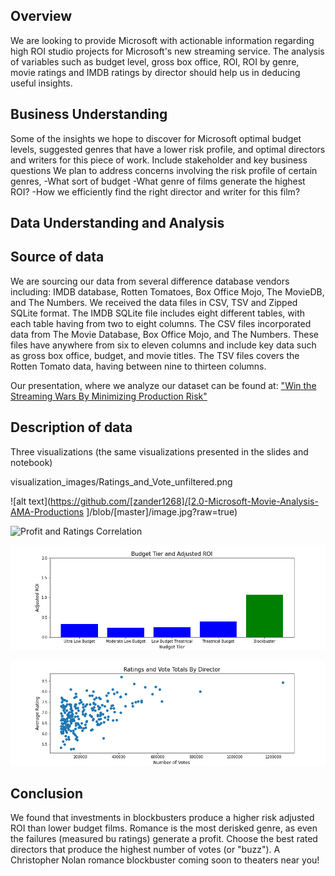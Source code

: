 ## Overview

We are looking to provide Microsoft with actionable information regarding high ROI studio projects for Microsoft's new streaming service. The analysis of variables such as budget level, gross box office, ROI, ROI by genre, movie ratings and IMDB ratings by director should help us in deducing useful insights. 

## Business Understanding

Some of the insights we hope to discover for Microsoft optimal budget levels, suggested genres that have a lower risk profile, and optimal directors and writers for this piece of work. 
Include stakeholder and key business questions
We plan to address concerns involving the risk profile of certain genres, 
-What sort of budget 
-What genre of films generate the highest ROI?
-How we efficiently find the right director and writer for this film?

## Data Understanding and Analysis

## Source of data

We are sourcing our data from several difference database vendors including: IMDB database, Rotten Tomatoes, Box Office Mojo, The MovieDB, and The Numbers. We received the data files in CSV, TSV and Zipped SQLite format. The IMDB SQLite file includes eight different tables, with each table having from two to eight columns. The CSV files incorporated data from The Movie Database, Box Office Mojo, and The Numbers. These files have anywhere from six to eleven columns and include key data such as gross box office, budget, and movie titles. The TSV files covers the Rotten Tomato data, having between nine to thirteen columns.

Our presentation, where we analyze our dataset can be found at:
["Win the Streaming Wars By Minimizing Production Risk"](https://docs.google.com/presentation/d/1eHM_7yCK9uwUq6WAfCs-Bu5rWZLCqV8IY08QTImrDhY/edit#slide=id.g130ecf64834_0_2)

## Description of data

Three visualizations (the same visualizations presented in the slides and notebook)

visualization_images/Ratings_and_Vote_unfiltered.png


![alt text](https://github.com/[zander1268]/[2.0-Microsoft-Movie-Analysis-AMA-Productions
]/blob/[master]/image.jpg?raw=true)

![Profit and Ratings Correlation](visualization_images_Profit_and_rating_correlation.png)


![Budget Tier and Adjusted ROI](visualization_images/Budget_Tier_and_Adjusted_ROI.png)

![Ratings and Votes](visualization_images/Ratings_and_Vote_filtered.png)



## Conclusion

We found that investments in blockbusters produce a higher risk adjusted ROI than lower budget films. Romance is the most derisked genre, as even the failures (measured bu ratings) generate a profit. Choose the best rated directors that produce the highest number of votes (or "buzz"). A Christopher Nolan romance blockbuster coming soon to theaters near you!



